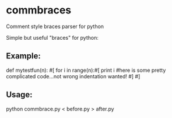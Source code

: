 commbraces
==========

Comment style braces parser for python


Simple but useful "braces" for python:

Example:
--------

def mytestfun(n): #[
    for i in range(n):#[
    print i
    #here is some pretty complicated code...not wrong indentation wanted!
#]
#]        

Usage:
-------

python commbrace.py < before.py > after.py
